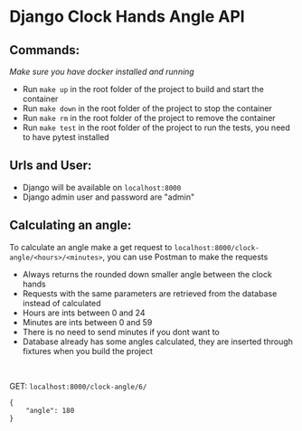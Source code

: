 # Django Clock Hands Angle API


## Commands:
*Make sure you have docker installed and running*
- Run `make up` in the root folder of the project to build and start the container
- Run `make down` in the root folder of the project to stop the container
- Run `make rm` in the root folder of the project to remove the container
- Run `make test` in the root folder of the project to run the tests, you  need to have pytest installed

## Urls and User:
- Django will be available on `localhost:8000`
- Django admin user and password are "admin"

## Calculating an angle:
To calculate an angle make a get request to `localhost:8000/clock-angle/<hours>/<minutes>`, you can use Postman to make the requests
- Always returns the rounded down smaller angle between the clock hands
- Requests with the same parameters are retrieved from the database instead of calculated
- Hours are ints between 0 and 24
- Minutes are ints between 0 and 59
- There is no need to send minutes if you dont want to
- Database already has some angles calculated, they are inserted through fixtures when you build the project

<br>

GET: `localhost:8000/clock-angle/6/`
```
{
    "angle": 180
}
```